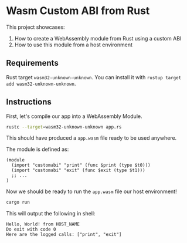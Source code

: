 # Wasm Custom ABI from Rust

This project showcases:
1. How to create a WebAssembly module from Rust using a custom ABI 
2. How to use this module from a host environment

## Requirements

Rust target `wasm32-unknown-unknown`.
You can install it with `rustup target add wasm32-unknown-unknown`.

## Instructions

First, let's compile our app into a WebAssembly Module.

```bash
rustc --target=wasm32-unknown-unknown app.rs
```

This should have produced a `app.wasm` file ready to be used anywhere.

The module is defined as:

```wasm
(module
  (import "customabi" "print" (func $print (type $t0)))
  (import "customabi" "exit" (func $exit (type $t1)))
  ;; ...
)
```


Now we should be ready to run the `app.wasm` file our host environment!

```bash
cargo run
```

This will output the following in shell:

```
Hello, World! from HOST_NAME
Do exit with code 0
Here are the logged calls: ["print", "exit"]
```
